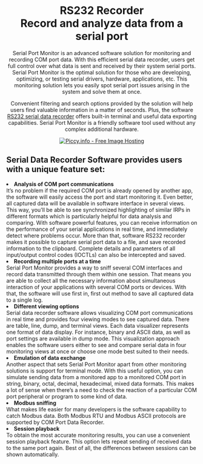 <h1 align="center">RS232 Recorder <br> Record and analyze data from a serial port</h1>
<div align="center">Serial Port Monitor is an advanced software solution for monitoring and recording COM port data. With this efficient serial data recorder, users get full control over what data is sent and received by their system serial ports. Serial Port Monitor is the optimal solution for those who are developing, optimizing, or testing serial drivers, hardware, applications, etc. This monitoring solution lets you easily spot serial port issues arising in the system and solve them at once.
 
Convenient filtering and search options provided by the solution will help users find valuable information in a matter of seconds. Plus, the software <a href="https://www.serial-port-monitor.org/">RS232 serial data recorder</a> offers built-in terminal and useful data exporting capabilities. Serial Port Monitor is a friendly software tool used without any complex additional hardware.

<a href="http://piccy.info/view3/13698377/ab81c2dae4c9e08b1f2b68e4b3bfa7b2/" target="_blank"><img src="http://i.piccy.info/i9/22821a7e8ac64b2e519626295bfa4d12/1583829969/34644/1365813/4_500.jpg" alt="Piccy.info - Free Image Hosting" border="0" /></a><a href="http://i.piccy.info/a3c/2020-03-10-08-46/i9-13698377/498x335-r" target="_blank"><img src="http://i.piccy.info/a3/2020-03-10-08-46/i9-13698377/498x335-r/i.gif" alt="" border="0" /></a></div>
<h2>Serial Data Recorder Software provides users with a unique feature set:</h2>
<li><b>Analysis of COM port communications</b><br>
It’s no problem if the required COM port is already opened by another app, the software will easily access the port and start monitoring it. Even better, all captured data will be available in software interface in several views. This way, you’ll be able to see synchronized highlighting of similar IRPs in different formats which is particularly helpful for data analysis and comparing.
With software powerful features, you can receive information on the performance of your serial applications in real time, and immediately detect where problems occur. More than that, software RS232 recorder makes it possible to capture serial port data to a file, and save recorded information to the clipboard. Complete details and parameters of all input/output control codes (IOCTLs) can also be intercepted and saved.</li>
<li><b>Recording multiple ports at a time</b><br>
Serial Port Monitor provides a way to sniff several COM interfaces and record data transmitted through them within one session. That means you are able to collect all the necessary information about simultaneous interaction of your applications with several COM ports or devices. With that, the software will use first in, first out method to save all captured data to a single log.</li>
<li><b>Different viewing options</b><br>
Serial data recorder software allows visualizing COM port communications in real time and provides four viewing modes to see captured data. There are table, line, dump, and terminal views. Each data visualizer represents one format of data display. For instance, binary and ASCII data, as well as port settings are available in dump mode. This visualization approach enables the software users either to see and compare serial data in four monitoring views at once or choose one mode best suited to their needs.</li>
<li><b>Emulation of data exchange</b><br>
Another aspect that sets Serial Port Monitor apart from other monitoring solutions is support for terminal mode. With this useful option, you can simulate sending data from a monitored app to a monitored COM port in string, binary, octal, decimal, hexadecimal, mixed data formats. This makes a lot of sense when there’s a need to check the reaction of a particular COM port peripheral or program to some kind of data.</li>
<li><b>Modbus sniffing</b><br>
What makes life easier for many developers is the software capability to catch Modbus data. Both Modbus RTU and Modbus ASCII protocols are supported by COM Port Data Recorder.</li>
<li><b>Session playback</b><br>
To obtain the most accurate monitoring results, you can use a convenient session playback feature. This option lets repeat sending of received data to the same port again. Best of all, the differences between sessions can be shown automatically.</li>

